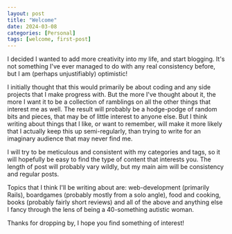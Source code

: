 ```yaml
---
layout: post
title: "Welcome"
date: 2024-03-08
categories: [Personal]
tags: [welcome, first-post]
---
```


I decided I wanted to add more creativity into my life, and start blogging. It's not something I've ever managed to do with any real consistency before, but I am (perhaps unjustifiably) optimistic!

I initially thought that this would primarily be about coding and any side projects that I make progress with. But the more I've thought about it, the more I want it to be a collection of ramblings on all the other things that interest me as well. The result will probably be a hodge-podge of random bits and pieces, that may be of little interest to anyone else. But I think writing about things that I like, or want to remember, will make it more likely that I actually keep this up semi-regularly, than trying to write for an imaginary audience that may never find me.

I will try to be meticulous and consistent with my categories and tags, so it will hopefully be easy to find the type of content that interests you. The length of post will probably vary wildly, but my main aim will be consistency and regular posts.

Topics that I think I'll be writing about are: web-development (primarily Rails), boardgames (probably mostly from a solo angle), food and cooking, books (probably fairly short reviews) and all of the above and anything else I fancy through the lens of being a 40-something autistic woman.

Thanks for dropping by, I hope you find something of interest!